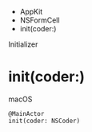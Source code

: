 

- AppKit
- NSFormCell
-  init(coder:) 

Initializer

# init(coder:)

macOS

``` source
@MainActor
init(coder: NSCoder)
```

